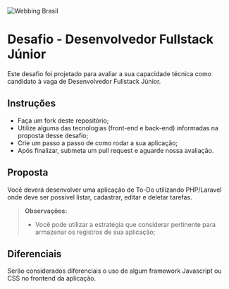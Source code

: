 ![Webbing Brasil](https://webbingbrasil.com.br/images/logo.png)

# Desafio - Desenvolvedor Fullstack Júnior
Este desafio foi projetado para avaliar a sua capacidade técnica como candidato à vaga de Desenvolvedor Fullstack Júnior.

## Instruções
- Faça um fork deste repositório;
- Utilize alguma das tecnologias (front-end e back-end) informadas na proposta desse desafio;
- Crie um passo a passo de como rodar a sua aplicação;
- Após finalizar, submeta um pull request e aguarde nossa avaliação.

## Proposta
Você deverá desenvolver uma aplicação de To-Do utilizando PHP/Laravel onde deve ser possível listar, cadastrar, editar e deletar tarefas.

> **Observações:**
> - Você pode utilizar a estratégia que considerar pertinente para armazenar os registros de sua aplicação;

## Diferenciais
Serão considerados diferenciais o uso de algum framework Javascript ou CSS no frontend da aplicação.
